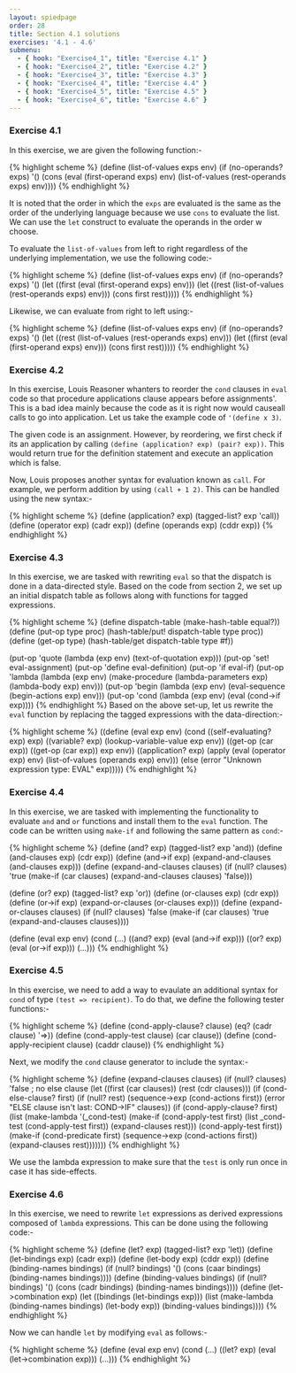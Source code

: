 ```yaml
---
layout: spiedpage
order: 28
title: Section 4.1 solutions
exercises: '4.1 - 4.6'
submenu:
  - { hook: "Exercise4_1", title: "Exercise 4.1" }
  - { hook: "Exercise4_2", title: "Exercise 4.2" }
  - { hook: "Exercise4_3", title: "Exercise 4.3" }
  - { hook: "Exercise4_4", title: "Exercise 4.4" }
  - { hook: "Exercise4_5", title: "Exercise 4.5" }
  - { hook: "Exercise4_6", title: "Exercise 4.6" }
---
```


### Exercise 4.1<a id="Exercise4_1">&nbsp;</a>

In this exercise, we are given the following function:-

{% highlight scheme %}
(define (list-of-values exps env)
  (if (no-operands? exps)
      '()
      (cons (eval (first-operand exps) env)
            (list-of-values
             (rest-operands exps)
             env))))
{% endhighlight %}

It is noted that the order in which the `exps` are evaluated is the same as the order of the underlying language because we use `cons` to evaluate the list. We can use the `let` construct to evaluate the operands in the order w choose.

To evaluate the `list-of-values` from left to right regardless of the underlying implementation, we use the following code:-

{% highlight scheme %}
(define (list-of-values exps env)
  (if (no-operands? exps)
      '()
      (let ((first (eval (first-operand exps) env)))
        (let ((rest (list-of-values (rest-operands exps) env)))
          (cons first rest)))))
{% endhighlight %}

Likewise, we can evaluate from right to left using:-

{% highlight scheme %}
(define (list-of-values exps env)
  (if (no-operands? exps)
      '()
      (let ((rest (list-of-values (rest-operands exps) env)))
        (let ((first (eval (first-operand exps) env)))
          (cons first rest)))))
{% endhighlight %}

### Exercise 4.2<a id="Exercise4_2">&nbsp;</a>

In this exercise, Louis Reasoner whanters to reorder the `cond` clauses in `eval` code so that procedure applications clause appears before assignments'. This is a bad idea mainly because the code as it is right now would causeall calls to go into application. Let us take the example code of `'(define x 3)`.

The given code is an assignment. However, by reordering, we first check if its an application by calling `(define (application? exp) (pair? exp))`. This would return true for the definition statement and execute an application which is false.

Now, Louis proposes another syntax for evaluation known as `call`. For example, we perform addition by using `(call + 1 2)`. This can be handled using the new syntax:-

{% highlight scheme %}
(define (application? exp)
  (tagged-list? exp 'call))
(define (operator exp) (cadr exp))
(define (operands exp) (cddr exp))
{% endhighlight %}

### Exercise 4.3<a id="Exercise4_3">&nbsp;</a>

In this exercise, we are tasked with rewriting `eval` so that the dispatch is done in a data-directed style. Based on the code from section 2, we set up an initial dispatch table as follows along with functions for tagged expressions.

{% highlight scheme %}
(define dispatch-table (make-hash-table equal?))
(define (put-op type proc)
  (hash-table/put! dispatch-table type proc))
(define (get-op type)
  (hash-table/get dispatch-table type #f))

(put-op 'quote (lambda (exp env) (text-of-quotation exp)))
(put-op 'set! eval-assignment)
(put-op 'define eval-definition)
(put-op 'if eval-if)
(put-op 'lambda (lambda (exp env)
                  (make-procedure
                   (lambda-parameters exp)
                   (lambda-body exp)
                   env)))
(put-op 'begin (lambda (exp env)
                 (eval-sequence
                  (begin-actions exp)
                  env)))
(put-op 'cond (lambda (exp env)
                (eval (cond->if exp))))
{% endhighlight %}
Based on the above set-up, let us rewrite the `eval` function by replacing the tagged expressions with the data-direction:-

{% highlight scheme %}
((define (eval exp env)
   (cond ((self-evaluating? exp)
          exp)
         ((variable? exp)
          (lookup-variable-value exp env))
         ((get-op (car exp))
          ((get-op (car exp)) exp env))
         ((application? exp)
          (apply (eval (operator exp) env)
                 (list-of-values
                  (operands exp)
                  env)))
         (else
          (error "Unknown expression
                 type: EVAL" exp)))))
{% endhighlight %}

### Exercise 4.4<a id="Exercise4_4">&nbsp;</a>

In this exercise, we are tasked with implementing the functionality to evaluate `and` and `or` functions and install them to the `eval` function. The code can be written using `make-if` and following the same pattern as `cond`:-

{% highlight scheme %}
(define (and? exp)
  (tagged-list? exp 'and))
(define (and-clauses exp) (cdr exp))
(define (and->if exp)
  (expand-and-clauses (and-clauses exp)))
(define (expand-and-clauses clauses)
  (if (null? clauses)
      'true
      (make-if (car clauses)
               (expand-and-clauses clauses)
               'false)))

(define (or? exp)
  (tagged-list? exp 'or))
(define (or-clauses exp) (cdr exp))
(define (or->if exp)
  (expand-or-clauses (or-clauses exp)))
(define (expand-or-clauses clauses)
  (if (null? clauses)
      'false
      (make-if (car clauses)
               'true
               (expand-and-clauses clauses))))

(define (eval exp env)
  (cond (...)
        ((and? exp) (eval (and->if exp)))
        ((or? exp) (eval (or->if exp)))
        (...)))
{% endhighlight %}

### Exercise 4.5<a id="Exercise4_5">&nbsp;</a>

In this exercise, we need to add a way to evaulate an additional syntax for `cond` of type `(test => recipient)`. To do that, we define the following tester functions:-

{% highlight scheme %}
(define (cond-apply-clause? clause)
  (eq? (cadr clause) '=>))
(define (cond-apply-test clause)
  (car clause))
(define (cond-apply-recipient clause)
  (caddr clause))
{% endhighlight %}

Next, we modify the `cond` clause generator to include the syntax:-

{% highlight scheme %}
(define (expand-clauses clauses)
  (if (null? clauses)
      'false     ; no else clause
      (let ((first (car clauses))
            (rest (cdr clauses)))
        (if (cond-else-clause? first)
            (if (null? rest)
                (sequence->exp
                 (cond-actions first))
                (error "ELSE clause isn't
                        last: COND->IF"
                       clauses))
            (if (cond-apply-clause? first)
                (list (make-lambda '(_cond-test)
                                   (make-if (cond-apply-test first)
                                            (list _cond-test (cond-apply-test first))
                                            (expand-clauses rest)))
                      (cond-apply-test first))
                (make-if (cond-predicate first)
                         (sequence->exp
                          (cond-actions first))
                         (expand-clauses
                          rest)))))))
{% endhighlight %}

We use the lambda expression to make sure that the `test` is only run once in case it has side-effects.

### Exercise 4.6<a id="Exercise4_6">&nbsp;</a>

In this exercise, we need to rewrite `let` expressions as derived expressions composed of `lambda` expressions. This can be done using the following code:-

{% highlight scheme %}
(define (let? exp)
  (tagged-list? exp 'let))
(define (let-bindings exp)
  (cadr exp))
(define (let-body exp)
  (cddr exp))
(define (binding-names bindings)
  (if (null? bindings)
      '()
      (cons (caar bindings)
            (binding-names bindings))))
(define (binding-values bindings)
  (if (null? bindings)
      '()
      (cons (cadr bindings)
            (binding-names bindings))))
(define (let->combination exp)
  (let ((bindings (let-bindings exp)))
    (list (make-lambda (binding-names bindings)
                       (let-body exp))
          (binding-values bindings))))
{% endhighlight %}

Now we can handle `let` by modifying `eval` as follows:-

{% highlight scheme %}
(define (eval exp env)
  (cond (...)
        ((let? exp) (eval (let->combination exp)))
        (...)))
{% endhighlight %}
